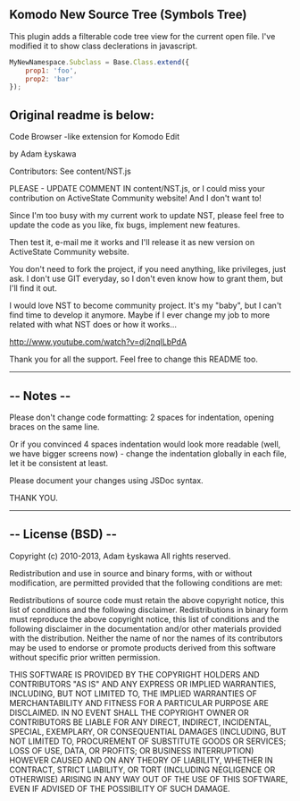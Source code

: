 ## Komodo New Source Tree (Symbols Tree)

This plugin adds a filterable code tree view for the current open file. I've
modified it to show class declerations in javascript.

```javascript
MyNewNamespace.Subclass = Base.Class.extend({
    prop1: 'foo',
    prop2: 'bar'
});
```

Original readme is below:
----

Code Browser -like extension for Komodo Edit

by Adam Łyskawa

Contributors:
See content/NST.js

PLEASE - UPDATE COMMENT IN content/NST.js, or I could miss your contribution
on ActiveState Community website! And I don't want to!

Since I'm too busy with my current work to update NST, please feel free to
update the code as you like, fix bugs, implement new features.

Then test it, e-mail me it works and I'll release it as new version
on ActiveState Community website.

You don't need to fork the project, if you need anything, like privileges,
just ask. I don't use GIT everyday, so I don't even know how to grant them,
but I'll find it out.

I would love NST to become community project. It's my "baby", but I can't
find time to develop it anymore. Maybe if I ever change my job to more
related with what NST does or how it works...

http://www.youtube.com/watch?v=dj2nqILbPdA

Thank you for all the support. Feel free to change this README too.

-----------
-- Notes --
-----------

Please don't change code formatting:
2 spaces for indentation, opening braces on the same line.

Or if you convinced 4 spaces indentation would look more
readable (well, we have bigger screens now) - change the indentation
globally in each file, let it be consistent at least.

Please document your changes using JSDoc syntax.

THANK YOU.

-------------------
-- License (BSD) --
-------------------
Copyright (c) 2010-2013, Adam Łyskawa
All rights reserved.

Redistribution and use in source and binary forms, with or without
modification, are permitted provided that the following conditions are met:

Redistributions of source code must retain the above copyright notice,
this list of conditions and the following disclaimer.
Redistributions in binary form must reproduce the above copyright
notice, this list of conditions and the following disclaimer in the
documentation and/or other materials provided with the distribution.
Neither the name of nor the names of its contributors may be used to
endorse or promote products derived from this software without specific
prior written permission.

THIS SOFTWARE IS PROVIDED BY THE COPYRIGHT HOLDERS AND CONTRIBUTORS "AS IS"
AND ANY EXPRESS OR IMPLIED WARRANTIES, INCLUDING, BUT NOT LIMITED TO, THE
IMPLIED WARRANTIES OF MERCHANTABILITY AND FITNESS FOR A PARTICULAR PURPOSE
ARE DISCLAIMED. IN NO EVENT SHALL THE COPYRIGHT OWNER OR CONTRIBUTORS BE
LIABLE FOR ANY DIRECT, INDIRECT, INCIDENTAL, SPECIAL, EXEMPLARY, OR
CONSEQUENTIAL DAMAGES (INCLUDING, BUT NOT LIMITED TO, PROCUREMENT OF
SUBSTITUTE GOODS OR SERVICES; LOSS OF USE, DATA, OR PROFITS; OR BUSINESS
INTERRUPTION) HOWEVER CAUSED AND ON ANY THEORY OF LIABILITY, WHETHER IN
CONTRACT, STRICT LIABILITY, OR TORT (INCLUDING NEGLIGENCE OR OTHERWISE)
ARISING IN ANY WAY OUT OF THE USE OF THIS SOFTWARE, EVEN IF ADVISED OF THE
POSSIBILITY OF SUCH DAMAGE.

